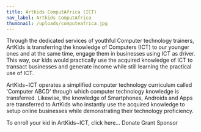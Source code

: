 ```yaml
---
title: Artkids ComputAfrica (ICT)
nav_label: Artkids ComputAfrica
thumbnail: /uploads/computeafrica.jpg
---
```

Through the dedicated services of youthful Computer technology trainers, ArtKids is transferring the knowledge of Computers (ICT) to our younger ones and at the same time, engage them in businesses using ICT as  driver. This way, our kids would practically use the acquired knowledge of ICT to transact businesses and generate income while still learning the practical use of ICT.

ArtKids~ICT operates a simplified computer technology curriculum called 'Computer ABCD' through which computer technology knowledge is transferred. Likewise, the knowledge of Smartphones, Androids and Apps are transferred to ArtKids who instantly use the acquired knowledge to setup online businesses while demonstrating their technology proficiency.

To enroll your kid in ArtKids~ICT, click here...
Donate
Grant
Sponsor